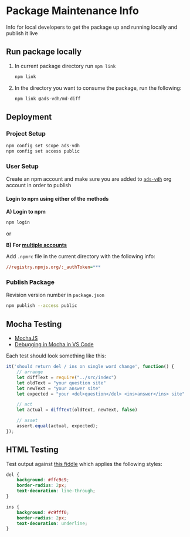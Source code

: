 # Package Maintenance Info

Info for local developers to get the package up and running locally and publish it live

## Run package locally

1. In current package directory run `npm link`

   ```bash
   npm link
   ```

2. In the directory you want to consume the package, run the following:

   ```bash
   npm link @ads-vdh/md-diff
   ```

## Deployment

### Project Setup

```bash
npm config set scope ads-vdh
npm config set access public
```

### User Setup

Create an npm account and make sure you are added to [`ads-vdh`](https://www.npmjs.com/settings/ads-vdh/members) org account in order to publish

#### Login to npm using either of the methods

**A) Login to npm**

```bash
npm login
```

or

**B) For [multiple accounts](https://stackoverflow.com/a/50130282/1366033)**

Add `.npmrc` file in the current directory with the following info:

```ini
//registry.npmjs.org/:_authToken=***
```

### Publish Package

Revision version number in `package.json`

```bash
npm publish --access public
```

## Mocha Testing

* [MochaJS](https://mochajs.org/)
* [Debugging in Mocha in VS Code](https://codepunk.io/debugging-mocha-in-visual-studio-code/)

Each test should look something like this:

```js
it('should return del / ins on single word change', function() {
    // arrange
    let diffText = require("../src/index")
    let oldText = "your question site"
    let newText = "your answer site"
    let expected = "your <del>question</del> <ins>answer</ins> site"

    // act
    let actual = diffText(oldText, newText, false)

    // asset
    assert.equal(actual, expected);
});
```

## HTML Testing

Test output against [this fiddle](https://jsfiddle.net/KyleMit/7twbm1zv/) which applies the following styles:

```css
del {
    background: #ffc9c9;
    border-radius: 2px;
    text-decoration: line-through;
}

ins {
    background: #c9fff0;
    border-radius: 2px;
    text-decoration: underline;
}
```
